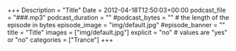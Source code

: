 +++
Description = "Title"
Date = 2012-04-18T12:50:03+00:00
podcast_file = "###.mp3"
podcast_duration = ""
#podcast_bytes = "" # the length of the episode in bytes
episode_image = "img/default.jpg"
#episode_banner = ""
title = "Title"
images = ["img/default.jpg"]
explicit = "no" # values are "yes" or "no"
categories = ["Trance"]
+++